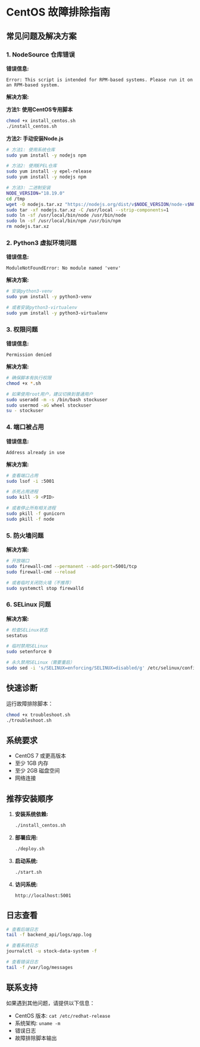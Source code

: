 # CentOS 故障排除指南

## 常见问题及解决方案

### 1. NodeSource 仓库错误

**错误信息:**
```
Error: This script is intended for RPM-based systems. Please run it on an RPM-based system.
```

**解决方案:**

**方法1: 使用CentOS专用脚本**
```bash
chmod +x install_centos.sh
./install_centos.sh
```

**方法2: 手动安装Node.js**
```bash
# 方法1: 使用系统仓库
sudo yum install -y nodejs npm

# 方法2: 使用EPEL仓库
sudo yum install -y epel-release
sudo yum install -y nodejs npm

# 方法3: 二进制安装
NODE_VERSION="18.19.0"
cd /tmp
wget -O nodejs.tar.xz "https://nodejs.org/dist/v$NODE_VERSION/node-v$NODE_VERSION-linux-x64.tar.xz"
sudo tar -xf nodejs.tar.xz -C /usr/local --strip-components=1
sudo ln -sf /usr/local/bin/node /usr/bin/node
sudo ln -sf /usr/local/bin/npm /usr/bin/npm
rm nodejs.tar.xz
```

### 2. Python3 虚拟环境问题

**错误信息:**
```
ModuleNotFoundError: No module named 'venv'
```

**解决方案:**
```bash
# 安装python3-venv
sudo yum install -y python3-venv

# 或者安装python3-virtualenv
sudo yum install -y python3-virtualenv
```

### 3. 权限问题

**错误信息:**
```
Permission denied
```

**解决方案:**
```bash
# 确保脚本有执行权限
chmod +x *.sh

# 如果使用root用户，建议切换到普通用户
sudo useradd -m -s /bin/bash stockuser
sudo usermod -aG wheel stockuser
su - stockuser
```

### 4. 端口被占用

**错误信息:**
```
Address already in use
```

**解决方案:**
```bash
# 查看端口占用
sudo lsof -i :5001

# 杀死占用进程
sudo kill -9 <PID>

# 或者停止所有相关进程
sudo pkill -f gunicorn
sudo pkill -f node
```

### 5. 防火墙问题

**解决方案:**
```bash
# 开放端口
sudo firewall-cmd --permanent --add-port=5001/tcp
sudo firewall-cmd --reload

# 或者临时关闭防火墙（不推荐）
sudo systemctl stop firewalld
```

### 6. SELinux 问题

**解决方案:**
```bash
# 检查SELinux状态
sestatus

# 临时禁用SELinux
sudo setenforce 0

# 永久禁用SELinux（需要重启）
sudo sed -i 's/SELINUX=enforcing/SELINUX=disabled/g' /etc/selinux/config
```

## 快速诊断

运行故障排除脚本：
```bash
chmod +x troubleshoot.sh
./troubleshoot.sh
```

## 系统要求

- CentOS 7 或更高版本
- 至少 1GB 内存
- 至少 2GB 磁盘空间
- 网络连接

## 推荐安装顺序

1. **安装系统依赖:**
   ```bash
   ./install_centos.sh
   ```

2. **部署应用:**
   ```bash
   ./deploy.sh
   ```

3. **启动系统:**
   ```bash
   ./start.sh
   ```

4. **访问系统:**
   ```
   http://localhost:5001
   ```

## 日志查看

```bash
# 查看后端日志
tail -f backend_api/logs/app.log

# 查看系统日志
journalctl -u stock-data-system -f

# 查看错误日志
tail -f /var/log/messages
```

## 联系支持

如果遇到其他问题，请提供以下信息：
- CentOS 版本: `cat /etc/redhat-release`
- 系统架构: `uname -m`
- 错误日志
- 故障排除脚本输出 